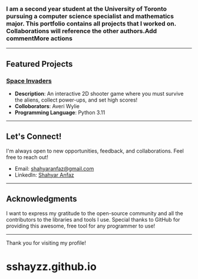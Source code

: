 ### I am a second year student at the University of Toronto pursuing a computer science specialist and mathematics major. This portfolio contains all projects that I worked on. Collaborations will reference the other authors.Add commentMore actions

---

## Featured Projects

### [Space Invaders](Project1---SpaceInvaders)
- **Description**: An interactive 2D shooter game where you must survive the aliens, collect power-ups, and set high scores!
- **Colloborators**: Averi Wylie
- **Programming Language**: Python 3.11

---

## Let's Connect!

I'm always open to new opportunities, feedback, and collaborations. Feel free to reach out!

- Email: shahyaranfaz@gmail.com
- LinkedIn: [Shahyar Anfaz](https://www.linkedin.com/in/shahyaranfaz/)

---

## Acknowledgments

I want to express my gratitude to the open-source community and all the contributors to the libraries and tools I use. Special thanks to GitHub for providing this awesome, free tool for any programmer to use!

---

Thank you for visiting my profile!
# sshayzz.github.io
